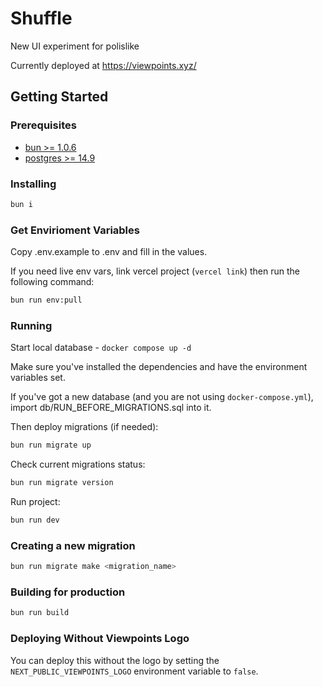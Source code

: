 # Shuffle

New UI experiment for polislike

Currently deployed at <https://viewpoints.xyz/>

## Getting Started

### Prerequisites

- [bun >= 1.0.6](https://bun.sh)
- [postgres >= 14.9](https://www.postgresql.org/)

### Installing

```bash
bun i
```

### Get Envirioment Variables

Copy .env.example to .env and fill in the values.

If you need live env vars, link vercel project (`vercel link`) then run the following command:

```bash
bun run env:pull
```

### Running

Start local database - `docker compose up -d`

Make sure you've installed the dependencies and have the environment variables set.

If you've got a new database (and you are not using `docker-compose.yml`), import db/RUN_BEFORE_MIGRATIONS.sql into it.

Then deploy migrations (if needed):

```bash
bun run migrate up
```

Check current migrations status:

```bash
bun run migrate version
```

Run project:

```bash
bun run dev
```

### Creating a new migration
  
```bash
bun run migrate make <migration_name>
```

### Building for production

```bash
bun run build
```


### Deploying Without Viewpoints Logo

You can deploy this without the logo by setting the `NEXT_PUBLIC_VIEWPOINTS_LOGO` environment variable to `false`.
